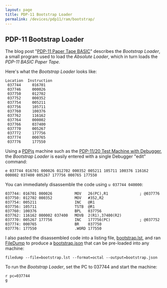 ```yaml
---
layout: page
title: PDP-11 Bootstrap Loader
permalink: /devices/pdp11/ram/bootstrap/
---
```


PDP-11 Bootstrap Loader
-----------------------

The blog post "[PDP-11 Paper Tape BASIC](http://avitech.com.au/?page_id=709)" describes the *Bootstrap Loader*,
a small program used to load the *Absolute Loader*, which in turn loads the *PDP-11 BASIC Paper Tape*. 
 
Here's what the *Bootstrap Loader* looks like:

	Location  Instruction
	 037744     016701
	 037746     000026
	 037750     012702
	 037752     000352
	 037754     005211
	 037756     105711
	 037760     100376
	 037762     116162
	 037764     000002
	 037766     037400
	 037770     005267
	 037772     177756
	 037774     000765
	 037776     177550

Using a [PDPjs](/modules/pdpjs/) machine such as the [PDP-11/20 Test Machine with Debugger](/devices/pdp11/machine/1120/test/debugger/),
the *Bootstrap Loader* is easily entered with a single Debugger "edit" command:

	e 037744 016701 000026 012702 000352 005211 105711 100376 116162 000002 037400 005267 177756 000765 177550

You can immediately disassemble the code using `u 037744 040000`:

	037744: 016701 000026          MOV   26(PC),R1              ; @037776
	037750: 012702 000352          MOV   #352,R2
	037754: 005211                 INC   @R1
	037756: 105711                 TSTB  @R1
	037760: 100376                 BPL   037756
	037762: 116162 000002 037400   MOVB  2(R1),37400(R2)
	037770: 005267 177756          INC   177756(PC)             ; @037752
	037774: 000765                 BR    037750
	037776: 177550                 .WORD 177550

I also pasted the disassembled code into a listing file, [bootstrap.lst](bootstrap.lst), and ran [FileDump](/modules/filedump)
to produce a [bootstrap.json](bootstrap.json) that can be pre-loaded into any machine:

	filedump --file=bootstrap.lst --format=octal --output=bootstrap.json

To run the *Bootstrap Loader*, set the PC to 037744 and start the machine: 

	r pc=037744
	g

